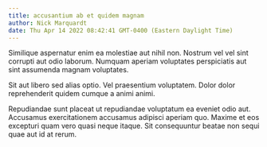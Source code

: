 ```yaml
---
title: accusantium ab et quidem magnam
author: Nick Marquardt
date: Thu Apr 14 2022 08:42:41 GMT-0400 (Eastern Daylight Time)
---
```

Similique aspernatur enim ea molestiae aut nihil non. Nostrum vel vel sint corrupti aut odio laborum. Numquam aperiam voluptates perspiciatis aut sint assumenda magnam voluptates.

 Sit aut libero sed alias optio. Vel praesentium voluptatem. Dolor dolor reprehenderit quidem cumque a animi animi.

 Repudiandae sunt placeat ut repudiandae voluptatum ea eveniet odio aut. Accusamus exercitationem accusamus adipisci aperiam quo. Maxime et eos excepturi quam vero quasi neque itaque. Sit consequuntur beatae non sequi quae aut id at rerum.